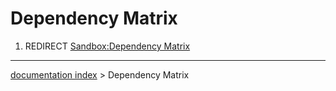 # Dependency Matrix
1.  REDIRECT [Sandbox:Dependency Matrix](Sandbox_Dependency_Matrix.md)

---
[documentation index](../README.md) > Dependency Matrix
